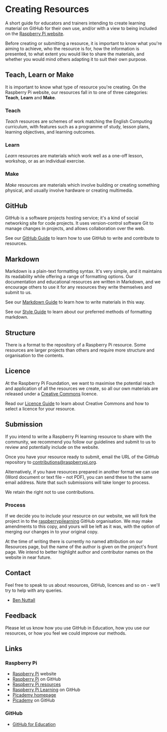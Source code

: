 # Creating Resources

A short guide for educators and trainers intending to create learning material on GitHub for their own use, and/or with a view to being included on the [Raspberry Pi website](http://www.rasperrypi.org/resources/).

Before creating or submitting a resource, it is important to know what you're aiming to achieve, who the resource is for, how the information is presented, to what extent you would like to share the materials, and whether you would mind others adapting it to suit their own purpose.

## Teach, Learn or Make

It is important to know what type of resource you're creating. On the Raspberry Pi website, our resources fall in to one of three categories: **Teach**, **Learn** and **Make**.

### Teach

*Teach* resources are schemes of work matching the English Computing curriculum, with features such as a programme of study, lesson plans, learning objectives, and learning outcomes.

### Learn

*Learn* resources are materials which work well as a one-off lesson, workshop, or as an individual exercise.

### Make

*Make* resources are materials which involve building or creating something physical, and usually involve hardware or creating multimedia.

## GitHub

GitHub is a software projects hosting service; it's a kind of social networking site for code projects. It uses version-control software Git to manage changes in projects, and allows collaboration over the web.

See our [GitHub Guide](github.md) to learn how to use GitHub to write and contribute to resources. 

## Markdown

Markdown is a plain-text formatting syntax. It's very simple, and it maintains its readability while offering a range of formatting options. Our documentation and educational resources are written in Markdown, and we encourage others to use it for any resources they write themselves and submit to us.

See our [Markdown Guide](markdown.md) to learn how to write materials in this way.

See our [Style Guide](style-guide.md) to learn about our preferred methods of formatting markdown.

## Structure

There is a format to the repository of a Raspberry Pi resource. Some resources are larger projects than others and require more structure and organisation to the contents.

## Licence

At the Raspberry Pi Foundation, we want to maximise the potential reach and application of all the resources we create, so all our own materials are released under a [Creative Commons](http://creativecommons.org/) licence.

Read our [Licence Guide](licence-guide.md) to learn about Creative Commons and how to select a licence for your resource.

## Submission

If you intend to write a Raspberry Pi learning resource to share with the community, we recommend you follow our guidelines and submit to us to review and potentially include on the website.

Once you have your resource ready to submit, email the URL of the GitHub repository to [contributions@raspberrypi.org](mailto:contributions@raspberrypi.org).

Alternatively, if you have resources prepared in another format we can use (Word document or text file – not PDF), you can send these to the same email address. Note that such submissions will take longer to process.

We retain the right not to use contributions.

### Process

If we decide you to include your resource on our website, we will fork the project in to the [raspberrypilearning](https://github.com/raspberrypilearning) GitHub organisation. We may make amendments to this copy, and yours will be left as it was, with the option of merging our changes in to your original copy.

At the time of writing there is currently no named attribution on our Resources page, but the name of the author is given on the project's front page. We intend to better highlight author and contributor names on the website in near future.

## Contact

Feel free to speak to us about resources, GitHub, licences and so on - we'll try to help with any queries.

- [Ben Nuttall](https://github.com/bennuttall)

## Feedback

Please let us know how you use GitHub in Education, how you use our resources, or how you feel we could improve our methods.

## Links

### Raspberry Pi

- [Raspberry Pi](http://www.raspberrypi.org/) website
- [Raspberry Pi](https://github.com/raspberrypi) on GitHub
- [Raspberry Pi resources](http://www.raspberrypi.org/resources)
- [Raspberry Pi Learning](https://github.com/raspberrypilearning) on GitHub
- [Picademy homepage](http://www.raspberrypi.org/picademy)
- [Picademy](https://github.com/picademy) on GitHub

### GitHub

- [GitHub for Education](https://education.github.com)
